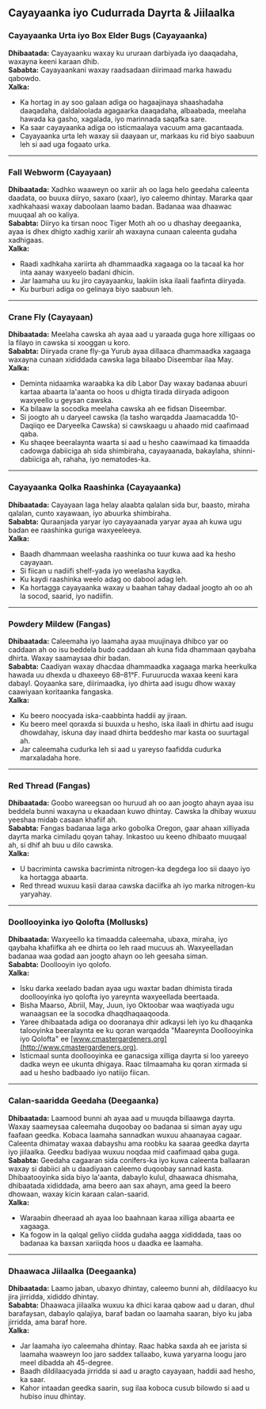 ## Cayayaanka iyo Cudurrada Dayrta & Jiilaalka

### Cayayaanka Urta iyo Box Elder Bugs (Cayayaanka)
**Dhibaatada:** Cayayaanku waxay ku ururaan darbiyada iyo daaqadaha, waxayna keeni karaan dhib.  
**Sababta:** Cayayaankani waxay raadsadaan diirimaad marka hawadu qabowdo.  
**Xalka:**
- Ka hortag in ay soo galaan adiga oo hagaajinaya shaashadaha daaqadaha, daldaloolada agagaarka daaqadaha, albaabada, meelaha hawada ka gasho, xagalada, iyo marinnada saqafka sare.
- Ka saar cayayaanka adiga oo isticmaalaya vacuum ama gacantaada.
- Cayayaanka urta leh waxay sii daayaan ur, markaas ku rid biyo saabuun leh si aad uga fogaato urka.

---

### Fall Webworm (Cayayaan)
**Dhibaatada:** Xadhko waaweyn oo xariir ah oo laga helo geedaha caleenta daadata, oo buuxa diiryo, saxaro (xaar), iyo caleemo dhintay. Mararka qaar xadhkahaasi waxay daboolaan laamo badan. Badanaa waa dhaawac muuqaal ah oo kaliya.  
**Sababta:** Diiryo ka tirsan nooc Tiger Moth ah oo u dhashay deegaanka, ayaa is dhex dhigto xadhig xariir ah waxayna cunaan caleenta gudaha xadhigaas.  
**Xalka:**
- Raadi xadhkaha xariirta ah dhammaadka xagaaga oo la tacaal ka hor inta aanay waxyeelo badani dhicin.
- Jar laamaha uu ku jiro cayayaanku, laakiin iska ilaali faafinta diiryada.
- Ku burburi adiga oo gelinaya biyo saabuun leh.

---

### Crane Fly (Cayayaan)
**Dhibaatada:** Meelaha cawska ah ayaa aad u yaraada guga hore xilligaas oo la filayo in cawska si xooggan u koro.  
**Sababta:** Diiryada crane fly-ga Yurub ayaa dillaaca dhammaadka xagaaga waxayna cunaan xididdada cawska laga bilaabo Diseembar ilaa May.  
**Xalka:**
- Deminta nidaamka waraabka ka dib Labor Day waxay badanaa abuuri kartaa abaarta la'aanta oo hoos u dhigta tirada diiryada adigoon waxyeello u geysan cawska.
- Ka bilaaw la socodka meelaha cawska ah ee fidsan Diseembar.
- Si joogto ah u daryeel cawska (la tasho warqadda Jaamacadda 10-Daqiiqo ee Daryeelka Cawska) si cawskaagu u ahaado mid caafimaad qaba.
- Ku shaqee beeralaynta waarta si aad u hesho caawimaad ka timaadda cadowga dabiiciga ah sida shimbiraha, cayayaanada, bakaylaha, shinni-dabiiciga ah, rahaha, iyo nematodes-ka.

---

### Cayayaanka Qolka Raashinka (Cayayaanka)
**Dhibaatada:** Cayayaan laga helay alaabta qalalan sida bur, baasto, miraha qalalan, cunto xayawaan, iyo abuurka shimbiraha.  
**Sababta:** Quraanjada yaryar iyo cayayaanada yaryar ayaa ah kuwa ugu badan ee raashinka guriga waxyeeleeya.  
**Xalka:**
- Baadh dhammaan weelasha raashinka oo tuur kuwa aad ka hesho cayayaan.
- Si fiican u nadiifi shelf-yada iyo weelasha kaydka.
- Ku kaydi raashinka weelo adag oo dabool adag leh.
- Ka hortagga cayayaanka waxay u baahan tahay dadaal joogto ah oo ah la socod, saarid, iyo nadiifin.

---

### Powdery Mildew (Fangas)
**Dhibaatada:** Caleemaha iyo laamaha ayaa muujinaya dhibco yar oo caddaan ah oo isu beddela budo caddaan ah kuna fida dhammaan qaybaha dhirta. Waxay saamaysaa dhir badan.  
**Sababta:** Caadiyan waxay dhacdaa dhammaadka xagaaga marka heerkulka hawada uu dhexda u dhaxeeyo 68–81°F. Furuurucda waxaa keeni kara dabayl. Qoyaanka sare, diirimaadka, iyo dhirta aad isugu dhow waxay caawiyaan koritaanka fangaska.  
**Xalka:**
- Ku beero noocyada iska-caabbinta haddii ay jiraan.
- Ku beero meel qoraxda si buuxda u hesho, iska ilaali in dhirtu aad isugu dhowdahay, iskuna day inaad dhirta beddesho mar kasta oo suurtagal ah.
- Jar caleemaha cudurka leh si aad u yareyso faafidda cudurka marxaladaha hore.

---

### Red Thread (Fangas)
**Dhibaatada:** Goobo wareegsan oo huruud ah oo aan joogto ahayn ayaa isu beddela bunni waxayna u ekaadaan kuwo dhintay. Cawska la dhibay wuxuu yeeshaa midab casaan khafiif ah.  
**Sababta:** Fangas badanaa laga arko gobolka Oregon, gaar ahaan xilliyada dayrta marka cimiladu qoyan tahay. Inkastoo uu keeno dhibaato muuqaal ah, si dhif ah buu u dilo cawska.  
**Xalka:**
- U bacriminta cawska bacriminta nitrogen-ka degdega loo sii daayo iyo ka hortagga abaarta.
- Red thread wuxuu kasii daraa cawska daciifka ah iyo marka nitrogen-ku yaryahay.

---

### Doollooyinka iyo Qolofta (Mollusks)
**Dhibaatada:** Waxyeello ka timaadda caleemaha, ubaxa, miraha, iyo qaybaha khafiifka ah ee dhirta oo leh raad mucuus ah. Waxyeelladan badanaa waa godad aan joogto ahayn oo leh geesaha siman.  
**Sababta:** Doollooyin iyo qolofo.  
**Xalka:**
- Isku darka xeelado badan ayaa ugu waxtar badan dhimista tirada doollooyinka iyo qolofta iyo yareynta waxyeellada beertaada.
- Bisha Maarso, Abriil, May, Juun, iyo Oktoobar waa waqtiyada ugu wanaagsan ee la socodka dhaqdhaqaaqooda.
- Yaree dhibaatada adiga oo dooranaya dhir adkaysi leh iyo ku dhaqanka talooyinka beeralaynta ee ku qoran warqadda "Maareynta Doollooyinka iyo Qolofta" ee [www.cmastergardeners.org](http://www.cmastergardeners.org).
- Isticmaal sunta doollooyinka ee ganacsiga xilliga dayrta si loo yareeyo dadka weyn ee ukunta dhigaya. Raac tilmaamaha ku qoran xirmada si aad u hesho badbaado iyo natiijo fiican.

---

### Calan-saaridda Geedaha (Deegaanka)
**Dhibaatada:** Laamood bunni ah ayaa aad u muuqda billaawga dayrta. Waxay saameysaa caleemaha duqoobay oo badanaa si siman ayay ugu faafaan geedka. Kobaca laamaha sannadkan wuxuu ahaanayaa cagaar. Caleenta dhimatay waxaa dabayshu ama roobku ka saaraa geedka dayrta iyo jiilaalka. Geedku badiyaa wuxuu noqdaa mid caafimaad qaba guga.  
**Sababta:** Geedaha cagaaran sida conifers-ka iyo kuwa caleenta ballaaran waxay si dabiici ah u daadiyaan caleemo duqoobay sannad kasta. Dhibaatooyinka sida biyo la'aanta, dabaylo kulul, dhaawaca dhismaha, dhibaatada xididdada, ama beero aan sax ahayn, ama geed la beero dhowaan, waxay kicin karaan calan-saarid.  
**Xalka:**
- Waraabin dheeraad ah ayaa loo baahnaan karaa xilliga abaarta ee xagaaga.
- Ka fogow in la qalqal geliyo ciidda gudaha aagga xididdada, taas oo badanaa ka baxsan xariiqda hoos u daadka ee laamaha.

---

### Dhaawaca Jiilaalka (Deegaanka)
**Dhibaatada:** Laamo jaban, ubaxyo dhintay, caleemo bunni ah, dildilaacyo ku jira jirridda, xididdo dhintay.  
**Sababta:** Dhaawaca jiilaalka wuxuu ka dhici karaa qabow aad u daran, dhul barafaysan, dabaylo qalajiya, baraf badan oo laamaha saaran, biyo ku jaba jirridda, ama baraf hore.  
**Xalka:**
- Jar laamaha iyo caleemaha dhintay. Raac habka saxda ah ee jarista si laamaha waaweyn loo jaro saddex tallaabo, kuwa yaryarna loogu jaro meel dibadda ah 45-degree.
- Baadh dildilaacyada jirridda si aad u aragto cayayaan, haddii aad hesho, ka saar.
- Kahor intaadan geedka saarin, sug ilaa koboca cusub bilowdo si aad u hubiso inuu dhintay.
